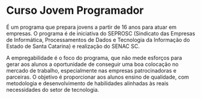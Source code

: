 # Curso Jovem Programador
É um programa que prepara jovens a partir de 16 anos para atuar em empresas.
O programa é de iniciativa do SEPROSC (Sindicato das Empresas de Informática, Processamentos de Dados e Tecnologia da Informação do Estado de Santa Catarina) e realização do SENAC SC.

A empregabilidade é o foco do programa, que não mede esforços para gerar aos alunos a oportunidade de conseguir uma boa colocação no mercado de trabalho, especialmente nas empresas patrocinadoras e parceiras. O objetivo é proporcionar aos alunos ensino de qualidade, com metodologia e desenvolvimento de habilidades alinhadas às reais necessidades do setor de tecnologia. 
